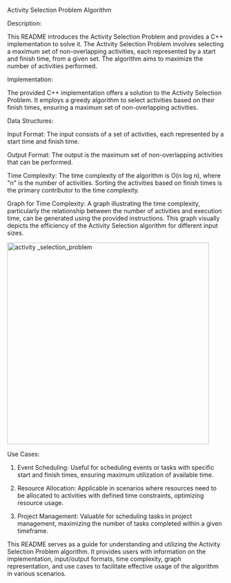 Activity Selection Problem Algorithm

Description:

This README introduces the Activity Selection Problem and provides a C++ implementation to solve it. The Activity Selection Problem involves selecting a maximum set of non-overlapping activities, each represented by a start and finish time, from a given set. The algorithm aims to maximize the number of activities performed.

Implementation:

The provided C++ implementation offers a solution to the Activity Selection Problem. It employs a greedy algorithm to select activities based on their finish times, ensuring a maximum set of non-overlapping activities.

Data Structures:

Input Format:   The input consists of a set of activities, each represented by a start time and finish time.

Output Format:  The output is the maximum set of non-overlapping activities that can be performed.


Time Complexity:
The time complexity of the algorithm is O(n log n), where "n" is the number of activities. Sorting the activities based on finish times is the primary contributor to the time complexity.


Graph for Time Complexity:
A graph illustrating the time complexity, particularly the relationship between the number of activities and execution time, can be generated using the provided instructions. This graph visually depicts the efficiency of the Activity Selection algorithm for different input sizes.

<img width="468" alt="activity _selection_problem" src="https://github.com/NAGPALADITI14/Algorithms_and_their_complexities/assets/138228231/a0b2ba40-f2ce-4f54-9a5d-c10ad6eee15f">

Use Cases:

1) Event Scheduling:  Useful for scheduling events or tasks with specific start and finish times, ensuring maximum utilization of available time.

2) Resource Allocation:  Applicable in scenarios where resources need to be allocated to activities with defined time constraints, optimizing resource usage.

3) Project Management:  Valuable for scheduling tasks in project management, maximizing the number of tasks completed within a given timeframe.

This README serves as a guide for understanding and utilizing the Activity Selection Problem algorithm. It provides users with information on the implementation, input/output formats, time complexity, graph representation, and use cases to facilitate effective usage of the algorithm in various scenarios.
